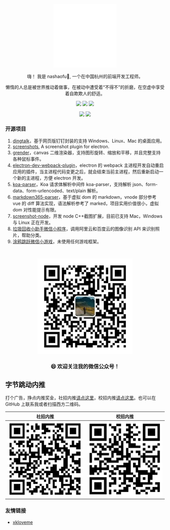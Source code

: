 <div align="center">
  <p><img src="avatar.svg" height="200" /></p>
  <p>嗨！ 我是 nashaofu👋, 一个在中国杭州的前端开发工程师。</p>
  <p>懒惰的人总是被世界推动着做事，在被动中遭受着“不得不”的折磨，在空虚中享受着自欺欺人的舒适。</p>
  <p>
    <img src="https://img.shields.io/github/followers/nashaofu" />
    <img src="https://img.shields.io/github/stars/nashaofu">
    <img src="https://visitor-badge.laobi.icu/badge?page_id=nashaofu.nashaofu.README.md" />
  </p>
  <p>
    <img
      src="https://github-readme-stats.vercel.app/api?username=nashaofu&theme=dark&show_icons=true"
      height="165"
    />
    <img
      src="https://github-readme-stats.vercel.app/api/top-langs/?username=nashaofu&layout=compact&theme=dark"
      height="165"
    />
  </p>
</div>

<!--
**nashaofu/nashaofu** is a ✨ _special_ ✨ repository because its `README.md` (this file) appears on your GitHub profile.

Here are some ideas to get you started:

- 🔭 I’m currently working on ...
- 🌱 I’m currently learning ...
- 👯 I’m looking to collaborate on ...
- 🤔 I’m looking for help with ...
- 💬 Ask me about ...
- 📫 How to reach me: ...
- 😄 Pronouns: ...
- ⚡ Fun fact: ...
-->

### 开源项目

1. [dingtalk](https://github.com/nashaofu/dingtalk)，基于网页版钉钉封装的支持 Windows、Linux、Mac 的桌面应用。
2. [screenshots](https://github.com/nashaofu/screenshots), A screenshot plugin for electron.
3. [grender](https://github.com/nashaofu/grender)，canvas 二维渲染器，支持图形旋转、缩放和平移，并且完整支持各种鼠标事件。
4. [electron-dev-webpack-plugin](https://github.com/nashaofu/electron-dev-webpack-plugin)，electron 的 webpack 主进程开发自动重启应用的插件，当主进程代码变更之后，就会结束当前主进程，然后重新启动一个新的主进程，方便 electron 开发。
5. [koa-parser](https://github.com/nashaofu/koa-parser)，Koa 请求体解析中间件 koa-parser，支持解析 json、form-data、form-urlencoded、text/plain 解析。
6. [markdown365-parser](https://nashaofu.github.io/markdown365-parser/)，基于虚拟 dom 的 markdown，vnode 部分参考 vue 的 diff 算法实现，语法解析参考了 marked，项目实用价值很小，虚拟 dom 对性能提示有限。
7. [screenshot-node](https://github.com/nashaofu/screenshot-node)，开发 node C++截图扩展，目前已支持 Mac，Windows 与 Linux 正在开发。
8. [垃圾回收小助手微信小程序](https://github.com/nashaofu/garbage-collector)，调用阿里云和百度云的图像识别 API 来识别照片，帮助分类。
9. [涂鸦跳跃微信小游戏](https://github.com/nashaofu/space-jump)，未使用任何游戏框架。

<div align="center">
  <br />
  <p>
    <img src="mp-qrcode.jpg" width="300" />
  </p>
  <h3>😄 欢迎关注我的微信公众号！</h3>
</div>

## 字节跳动内推

打个广告，挣点内推奖金，社招内推[请点这里](https://job.toutiao.com/s/eJT84ta)，校招内推[请点这里](https://jobs.toutiao.com/s/eJTe3L1)。也可以在 GitHub 上联系我或者扫描西方二维码。

<div align="center">
  <table>
    <thead>
      <tr>
        <th>社招内推</th>
        <th>校招内推</th>
      </tr>
    </thead>
    <tbody>
      <tr>
        <td>
          <img src="内推二维码/社招内推.png" width="300" />
        </td>
        <td>
          <img src="内推二维码/校招内推.png" width="300" />
        </td>
      </tr>
    </tbody>
  </table>
</div>

### 友情链接

- [xkloveme](https://github.com/xkloveme)

